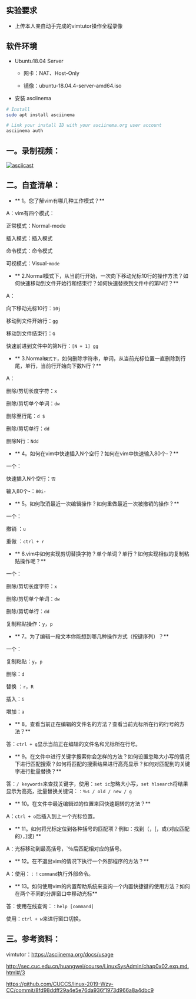 
## 实验要求

- 上传本人亲自动手完成的vimtutor操作全程录像

## 软件环境

- Ubuntu18.04 Server

  - 网卡：NAT、Host-Only

  - 镜像：ubuntu-18.04.4-server-amd64.iso

- 安装 asciinema

```bash
# Install
sudo apt install asciinema

# Link your install ID with your asciinema.org user account
asciinema auth
```

## 一。录制视频：

[![asciicast](https://asciinema.org/a/316831.svg)](https://asciinema.org/a/316831)

## 二。自查清单：

-  ** 1。您了解vim有哪几种工作模式？**

  A：vim有四个模式：

  正常模式：Normal-mode

  插入模式：插入模式

  命令模式：命令模式

  可视模式：Visual-`mode`

-  ** 2.Normal模式下，从当前行开始，一次向下移动光标10行的操作方法？如何快速移动到文件开始行和结束行？如何快速替换到文件中的第N行？**

  A：

  向下移动光标10行：`10j`

  移动到文件开始行：`gg`

  移动到文件结束行：`G`

  快速前进到文件中的第N行：`[N + 1] gg`

-  ** 3.Normal`模式下`，如何删除字符串，单词，从当前光标位置一直删除到行尾，单行，当前行开始向下数N行？**

  A：

  删除/剪切长度字符：`x`

  删除/剪切单个单词：`dw`

  删除至行尾：`d $`

  删除/剪切单行：`dd`

  删除N行：`Ndd`

-  ** 4。如何在vim中快速插入N个空行？如何在vim中快速输入80个-？**

  一个：

  快速插入N个空行：`否`

  输入80个-：`80i-`

-  ** 5。如何取消最近一次编辑操作？如何重做最近一次被撤销的操作？**

  一个：

撤销   ：`u`

重做   ：`ctrl + r`

-  ** 6.vim中如何实现剪切替换字符？单个单词？单行？如何实现相似的复制粘贴操作呢？**

  一个：

  删除/剪切长度字符：`x`

  删除/剪切单个单词：`dw`

  删除/剪切单行：`dd`

  复制粘贴操作：`y`，`p`

-  ** 7。为了编辑一段文本你能想到哪几种操作方式（按键序列）？**

  一个：

  复制粘贴：`y`，`p`

  删除：`d`

替换   ：`r`，`R`

  插入：`i`

  增加：`a`

-  ** 8。查看当前正在编辑的文件名的方法？查看当前光标所在行的行号的方法？**

  答：`ctrl + g`显示当前正在编辑的文件名和光标所在行号。

-  ** 9。在文件中进行关键字搜索你会怎样的方法？如何设置忽略大小写的情况下进行匹配搜索？如何将匹配的搜索结果进行高亮显示？如何对匹配到的关键字进行批量替换？**

  答：`/ keywords`来查找关键字，使用：`set ic`忽略大小写，`set hlsearch`将结果显示为高亮，批量替换关键词：`：％s / old / new / g`

-  ** 10。在文件中最近编辑过的位置来回快速翻转的方法？**

  A：`ctrl + o`后插入到上一个光标位置。

-  ** 11。如何将光标定位到各种括号的匹配项？例如：找到（，[，或{对应匹配的），]或} **

  A：光标移动到最高括号，`％后匹配相对应的括号。

-  ** 12。在不退出vim的情况下执行一个外部程序的方法？**

  A：使用：`：！command`执行外部命令。

-  ** 13。如何使用vim的内置帮助系统来查询一个内置快捷键的使用方法？如何在两个不同的分屏窗口中移动光标**

  答：使用在线查询：`：help [command]`

  使用：`ctrl + w`来进行窗口切换。

## 三。参考资料：

vimtutor：<https://asciinema.org/docs/usage>

<http://sec.cuc.edu.cn/huangwei/course/LinuxSysAdmin/chap0x02.exp.md.html#/3>

https://github.com/CUCCS/linux-2019-Wzy-CC/commit/8fd98ddff29a4e5e76da936f1973d966a8a4dbc9